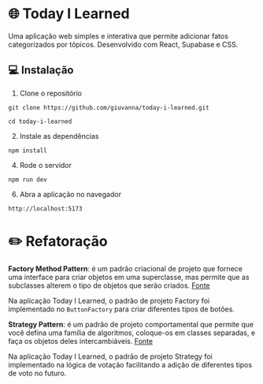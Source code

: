 # 🌐 Today I Learned 

Uma aplicação web simples e interativa que permite adicionar fatos categorizados por tópicos. Desenvolvido com React, Supabase e CSS.

## 💻 Instalação
1. Clone o repositório
   
`git clone https://github.com/giuvanna/today-i-learned.git`

`cd today-i-learned`

2. Instale as dependências

`npm install`

4. Rode o servidor
   
`npm run dev`

6. Abra a aplicação no navegador
   
 `http://localhost:5173`

# ✏️ Refatoração 
**Factory Method Pattern**: é um padrão criacional de projeto que fornece uma interface para criar objetos em uma superclasse, mas permite que as subclasses alterem o tipo de objetos que serão criados. [Fonte](https://refactoring.guru/design-patterns/factory-method)

Na aplicação Today I Learned, o padrão de projeto Factory foi implementado no `ButtonFactory` para criar diferentes tipos de botões.

**Strategy Pattern**: é um padrão de projeto comportamental que permite que você defina uma família de algoritmos, coloque-os em classes separadas, e faça os objetos deles intercambiáveis. [Fonte](https://refactoring.guru/pt-br/design-patterns/strategy)

Na aplicação Today I Learned, o padrão de projeto Strategy foi implementado na lógica de votação facilitando a adição de diferentes tipos de voto no futuro.
